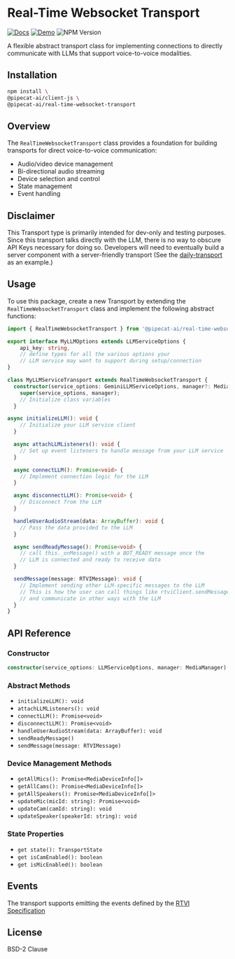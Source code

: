 # Real-Time Websocket Transport

[![Docs](https://img.shields.io/badge/Documentation-blue)](https://docs.pipecat.ai/client/reference/js/transports/realtime)
[![Demo](https://img.shields.io/badge/Demo-forestgreen)](examples/geminiMultiModalLive/README.md)
![NPM Version](https://img.shields.io/npm/v/@pipecat-ai/realtime-websocket-transport)

A flexible abstract transport class for implementing connections to directly communicate with LLMs that support voice-to-voice modalities.

## Installation

```bash copy
npm install \
@pipecat-ai/client-js \
@pipecat-ai/real-time-websocket-transport
```

## Overview

The `RealTimeWebsocketTransport` class provides a foundation for building transports for direct voice-to-voice communication:

- Audio/video device management
- Bi-directional audio streaming
- Device selection and control
- State management
- Event handling

## Disclaimer

This Transport type is primarily intended for dev-only and testing purposes. Since this transport talks directly with the LLM, there is no way to obscure API Keys necessary for doing so. Developers will need to eventually build a server component with a server-friendly transport (See the [daily-transport](https://docs.pipecat.ai/client/reference/js/transports/daily) as an example.)

## Usage

To use this package, create a new Transport by extending the `RealTimeWebsocketTransport` class and implement the following abstract functions:

```typescript
import { RealTimeWebsocketTransport } from '@pipecat-ai/real-time-websocket-transport';

export interface MyLLMOptions extends LLMServiceOptions {
    api_key: string,
    // define types for all the various options your
    // LLM service may want to support during setup/connection
}

class MyLLMServiceTransport extends RealTimeWebsocketTransport {
  constructor(service_options: GeminiLLMServiceOptions, manager?: MediaManager) {
    super(service_options, manager);
    // Initialize class variables
  }

async initializeLLM(): void {
    // Initialize your LLM service client
  }

  async attachLLMListeners(): void {
    // Set up event listeners to handle message from your LLM service
  }

  async connectLLM(): Promise<void> {
    // Implement connection logic for the LLM
  }

  async disconnectLLM(): Promise<void> {
    // Disconnect from the LLM
  }

  handleUserAudioStream(data: ArrayBuffer): void {
    // Pass the data provided to the LLM
  }

  async sendReadyMessage(): Promise<void> {
    // call this._onMessage() with a BOT_READY message once the
    // LLM is connected and ready to receive data
  }

  sendMessage(message: RTVIMessage): void {
    // Implement sending other LLM-specific messages to the LLM
    // This is how the user can call things like rtviClient.sendMessage(...)
    // and communicate in other ways with the LLM
  }
}
```

## API Reference

### Constructor
```typescript
constructor(service_options: LLMServiceOptions, manager: MediaManager)
```

### Abstract Methods
- `initializeLLM(): void`
- `attachLLMListeners(): void`
- `connectLLM(): Promise<void>`
- `disconnectLLM(): Promise<void>`
- `handleUserAudioStream(data: ArrayBuffer): void`
- `sendReadyMessage()`
- `sendMessage(message: RTVIMessage)`

### Device Management Methods
- `getAllMics(): Promise<MediaDeviceInfo[]>`
- `getAllCams(): Promise<MediaDeviceInfo[]>`
- `getAllSpeakers(): Promise<MediaDeviceInfo[]>`
- `updateMic(micId: string): Promise<void>`
- `updateCam(camId: string): void`
- `updateSpeaker(speakerId: string): void`

### State Properties
- `get state(): TransportState`
- `get isCamEnabled(): boolean`
- `get isMicEnabled(): boolean`

## Events
The transport supports emitting the events defined by the [RTVI Specification](https://docs.pipecat.ai/client/reference/js/callbacks)

## License

BSD-2 Clause
